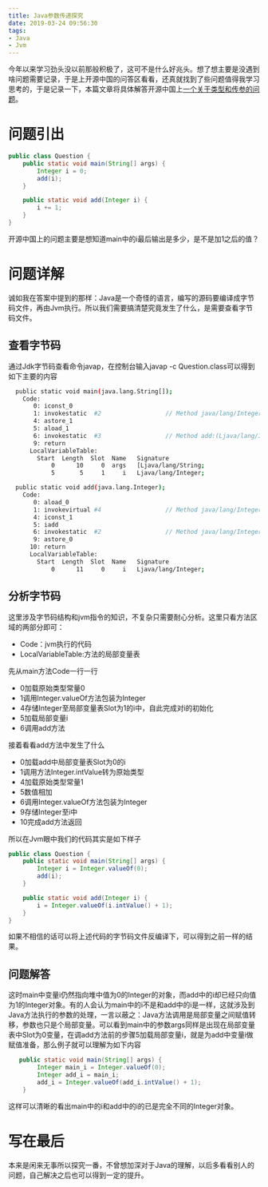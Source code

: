 ```yaml
---
title: Java参数传递探究
date: 2019-03-24 09:56:30
tags:
- Java
- Jvm
---
```

今年以来学习劲头没以前那般积极了，这可不是什么好兆头。想了想主要是没遇到啥问题需要记录，于是上开源中国的问答区看看，还真就找到了些问题值得我学习思考的，于是记录一下，本篇文章将具体解答开源中国上[一个关于类型和传参的问题](https://www.oschina.net/question/3622405_2304212)。
<!-- more -->

# 问题引出

```java
public class Question {
    public static void main(String[] args) {
        Integer i = 0;
        add(i);
    }

    public static void add(Integer i) {
        i += 1;
    }
}
```

开源中国上的问题主要是想知道main中的i最后输出是多少，是不是加1之后的值？

# 问题详解

诚如我在答案中提到的那样：Java是一个奇怪的语言，编写的源码要编译成字节码文件，再由Jvm执行。所以我们需要搞清楚究竟发生了什么，是需要查看字节码文件。

## 查看字节码

通过Jdk字节码查看命令javap，在控制台输入javap -c Question.class可以得到如下主要的内容

```bash
  public static void main(java.lang.String[]);
    Code:
       0: iconst_0
       1: invokestatic  #2                  // Method java/lang/Integer.valueOf:(I)Ljava/lang/Integer;
       4: astore_1
       5: aload_1
       6: invokestatic  #3                  // Method add:(Ljava/lang/Integer;)V
       9: return
      LocalVariableTable:
        Start  Length  Slot  Name   Signature
            0      10     0  args   [Ljava/lang/String;
            5       5     1     i   Ljava/lang/Integer;

  public static void add(java.lang.Integer);
    Code:
       0: aload_0
       1: invokevirtual #4                  // Method java/lang/Integer.intValue:()I
       4: iconst_1
       5: iadd
       6: invokestatic  #2                  // Method java/lang/Integer.valueOf:(I)Ljava/lang/Integer;
       9: astore_0
      10: return
      LocalVariableTable:
        Start  Length  Slot  Name   Signature
            0      11     0     i   Ljava/lang/Integer;
```

## 分析字节码

这里涉及字节码结构和jvm指令的知识，不复杂只需要耐心分析。这里只看方法区域的两部分即可：

- Code：jvm执行的代码
- LocalVariableTable:方法的局部变量表

先从main方法Code一行一行

- 0加载原始类型常量0
- 1调用Integer.valueOf方法包装为Integer
- 4存储Integer至局部变量表Slot为1的i中，自此完成对i的初始化
- 5加载局部变量i
- 6调用add方法

接着看看add方法中发生了什么

- 0加载add中局部变量表Slot为0的i
- 1调用方法Integer.intValue转为原始类型
- 4加载原始类型常量1
- 5数值相加
- 6调用Integer.valueOf方法包装为Integer
- 9存储Integer至i中
- 10完成add方法返回

所以在Jvm眼中我们的代码其实是如下样子

```java
public class Question {
    public static void main(String[] args) {
        Integer i = Integer.valueOf(0);
        add(i);
    }

    public static void add(Integer i) {
        i = Integer.valueOf(i.intValue() + 1);
    }
}
```

如果不相信的话可以将上述代码的字节码文件反编译下，可以得到之前一样的结果。

## 问题解答

这时main中变量i仍然指向堆中值为0的Integer的对象，而add中的i却已经只向值为1的Integer对象。有的人会认为main中的i不是和add中的i是一样，这就涉及到Java方法执行的参数的处理，一言以蔽之：Java方法调用是局部变量之间赋值转移，参数也只是个局部变量。可以看到main中的参数args同样是出现在局部变量表中Slot为0变量，在调add方法前的步骤5加载局部变量i，就是为add中变量i做赋值准备，那么例子就可以理解为如下内容

```Java
   public static void main(String[] args) {
        Integer main_i = Integer.valueOf(0);
        Integer add_i = main_i;
        add_i = Integer.valueOf(add_i.intValue() + 1);
    }
```

这样可以清晰的看出main中的i和add中的i的已是完全不同的Integer对象。

# 写在最后

本来是闲来无事所以探究一番，不曾想加深对于Java的理解，以后多看看别人的问题，自己解决之后也可以得到一定的提升。